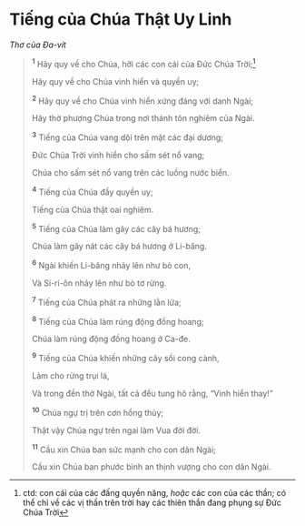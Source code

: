# Tiếng của Chúa Thật Uy Linh

_Thơ của Ða-vít_

> <sup><b>1</b></sup> Hãy quy về cho Chúa, hỡi các con cái của Ðức Chúa Trời;[^1-f0b7247a-e02f-4be8-ada6-240d0e2c9aaf]
>
> Hãy quy về cho Chúa vinh hiển và quyền uy;
>
> <sup><b>2</b></sup> Hãy quy về cho Chúa vinh hiển xứng đáng với danh Ngài;
>
> Hãy thờ phượng Chúa trong nơi thánh tôn nghiêm của Ngài.
>
> <sup><b>3</b></sup> Tiếng của Chúa vang dội trên mặt các đại dương;
>
> Ðức Chúa Trời vinh hiển cho sấm sét nổ vang;
>
> Chúa cho sấm sét nổ vang trên các luồng nước biển.
>
> <sup><b>4</b></sup> Tiếng của Chúa đầy quyền uy;
>
> Tiếng của Chúa thật oai nghiêm.
>
> <sup><b>5</b></sup> Tiếng của Chúa làm gãy các cây bá hương;
>
> Chúa làm gãy nát các cây bá hương ở Li-băng.
>
> <sup><b>6</b></sup> Ngài khiến Li-băng nhảy lên như bò con,
>
> Và Si-ri-ôn nhảy lên như bò tơ rừng.
>
> <sup><b>7</b></sup> Tiếng của Chúa phát ra những lằn lửa;
>
> <sup><b>8</b></sup> Tiếng của Chúa làm rúng động đồng hoang;
>
> Chúa làm rúng động đồng hoang ở Ca-đe.
>
> <sup><b>9</b></sup> Tiếng của Chúa khiến những cây sồi cong cành,
>
> Làm cho rừng trụi lá,
>
> Và trong đền thờ Ngài, tất cả đều tung hô rằng, “Vinh hiển thay!”
>
> <sup><b>10</b></sup> Chúa ngự trị trên cơn hồng thủy;
>
> Thật vậy Chúa ngự trên ngai làm Vua đời đời.
>
> <sup><b>11</b></sup> Cầu xin Chúa ban sức mạnh cho con dân Ngài;
>
> Cầu xin Chúa ban phước bình an thịnh vượng cho con dân Ngài.

[^1-f0b7247a-e02f-4be8-ada6-240d0e2c9aaf]: ctd: con cái của các đấng quyền năng, _hoặc_ các con của các thần; có thể chỉ về các vị thần trên trời hay các thiên thần đang phụng sự Ðức Chúa Trời
